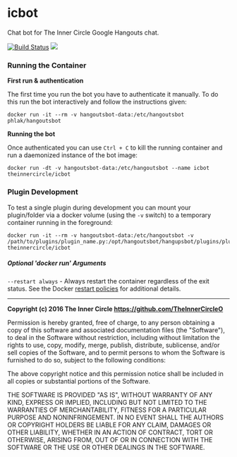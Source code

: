icbot
=====

Chat bot for The Inner Circle Google Hangouts chat.

[![Build Status](https://travis-ci.org/TheInnerCircleO/icbot.svg?branch=master)](https://travis-ci.org/TheInnerCircleO/icbot)
[![](https://badge.imagelayers.io/theinnercircle/icbot:latest.svg)](https://imagelayers.io/?images=theinnercircle/icbot:latest 'Get your own badge on imagelayers.io')


### Running the Container

**First run & authentication**

The first time you run the bot you have to authenticate it manually.  To do
this run the bot interactively and follow the instructions given:

    docker run -it --rm -v hangoutsbot-data:/etc/hangoutsbot phlak/hangoutsbot

**Running the bot**

Once authenticated you can use `Ctrl + C` to kill the running container and run
a daemonized instance of the bot image:

    docker run -dt -v hangoutsbot-data:/etc/hangoutsbot --name icbot theinnercircle/icbot


### Plugin Development

To test a single plugin during development you can mount your plugin/folder via
a docker volume (using the `-v` switch) to a temporary container running in the
foreground:

    docker run -it --rm -v hangoutsbot-data:/etc/hangoutsbot -v /path/to/plugins/plugin_name.py:/opt/hangoutsbot/hangupsbot/plugins/plugin_name.py theinnercircle/icbot


##### Optional 'docker run' Arguments

`--restart always` - Always restart the container regardless of the exit status. See the Docker
                     [restart policies](https://goo.gl/OI87rA) for additional details.


-----

**Copyright (c) 2016 The Inner Circle <https://github.com/TheInnerCircleO>**

Permission is hereby granted, free of charge, to any person obtaining a copy
of this software and associated documentation files (the "Software"), to deal
in the Software without restriction, including without limitation the rights
to use, copy, modify, merge, publish, distribute, sublicense, and/or sell
copies of the Software, and to permit persons to whom the Software is
furnished to do so, subject to the following conditions:

The above copyright notice and this permission notice shall be included in
all copies or substantial portions of the Software.

THE SOFTWARE IS PROVIDED "AS IS", WITHOUT WARRANTY OF ANY KIND, EXPRESS OR
IMPLIED, INCLUDING BUT NOT LIMITED TO THE WARRANTIES OF MERCHANTABILITY,
FITNESS FOR A PARTICULAR PURPOSE AND NONINFRINGEMENT. IN NO EVENT SHALL THE
AUTHORS OR COPYRIGHT HOLDERS BE LIABLE FOR ANY CLAIM, DAMAGES OR OTHER
LIABILITY, WHETHER IN AN ACTION OF CONTRACT, TORT OR OTHERWISE, ARISING FROM,
OUT OF OR IN CONNECTION WITH THE SOFTWARE OR THE USE OR OTHER DEALINGS IN
THE SOFTWARE.
